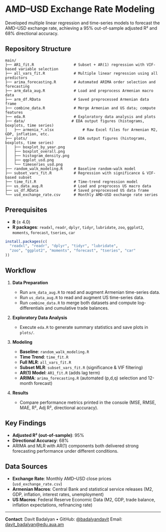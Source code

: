 # AMD–USD Exchange Rate Modeling

Developed multiple linear regression and time-series models to forecast the AMD–USD exchange rate, achieving a 95% out-of-sample adjusted R² and 68% directional accuracy.

## Repository Structure


```
main/
├── AR1_fit.R                  # Subset + AR(1) regression with VIF-based variable selection
├── all_vars_fit.R             # Multiple linear regression using all predictors
├── arima_forecasting.R        # Automated ARIMA order selection and forecasting
├── arm_data_aug.R             # Load and preprocess Armenian macro data
├── arm_df.RData               # Saved preprocessed Armenian data frame
├── combine_data.R             # Merge Armenian and US data; compute features
├── eda.R                      # Exploratory data analysis and plots
├── data/                     # EDA output figures (histograms, boxplots, time series)
│   ├── armenia_*.xlsx             # Raw Excel files for Armenian M2, GDP, inflation, etc.
├── plots/                     # EDA output figures (histograms, boxplots, time series)
│   ├── boxplot_by_year.png
│   ├── boxplot_overall.png
│   ├── histogram_density.png
│   ├── qqplot_usd.png
│   └── timeseries_usd.png
├── random_walk_modeling.R     # Baseline random-walk model
├── subset_vars_fit.R          # Regression with significance & VIF‐based subset
├── time_fit.R                 # Time-trend regression model
├── us_data_aug.R              # Load and preprocess US macro data
├── us_df.RData                # Saved preprocessed US data frame
└── usd_exchange_rate.csv      # Monthly AMD–USD exchange rate series
```

## Prerequisites

* **R** (≥ 4.0)
* **R packages**:
  `readxl`, `readr`, `dplyr`, `tidyr`, `lubridate`, `zoo`, `ggplot2`, `moments`, `forecast`, `tseries`, `car`

```r
install.packages(c(
  "readxl", "readr", "dplyr", "tidyr", "lubridate",
  "zoo", "ggplot2", "moments", "forecast", "tseries", "car"
))
```

## Workflow

1. **Data Preparation**

   * Run `arm_data_aug.R` to read and augment Armenian time-series data.
   * Run `us_data_aug.R` to read and augment US time-series data.
   * Run `combine_data.R` to merge both datasets and compute log-differentials and cumulative trade balances.

2. **Exploratory Data Analysis**

   * Execute `eda.R` to generate summary statistics and save plots in `plots/`.

3. **Modeling**

   * **Baseline**: `random_walk_modeling.R`
   * **Time Trend**: `time_fit.R`
   * **Full MLR**: `all_vars_fit.R`
   * **Subset MLR**: `subset_vars_fit.R` (significance & VIF filtering)
   * **AR(1) Model**: `AR1_fit.R` (adds lag term)
   * **ARIMA**: `arima_forecasting.R` (automated (p,d,q) selection and 12-month forecast)

4. **Results**

   * Compare performance metrics printed in the console (MSE, RMSE, MAE, R², Adj R², directional accuracy).

## Key Findings

* **Adjusted R² (out-of-sample)**: 95%
* **Directional Accuracy**: 68%
* ARIMA and MLR with AR(1) components both delivered strong forecasting performance under different conditions.

## Data Sources

* **Exchange Rate**: Monthly AMD–USD close prices (`usd_exchange_rate.csv`)
* **Armenian Macros**: Central Bank and statistical service releases (M2, GDP, inflation, interest rates, unemployment)
* **US Macros**: Federal Reserve Economic Data (M2, GDP, trade balance, inflation expectations, refinancing rate)

---

**Contact**:
Davit Badalyan • GitHub: [@badalyandavit](https://github.com/badalyandavit)
Email: [davit_badalyan@edu.aua.am](mailto:davit_badalyan@edu.aua.am)
